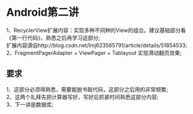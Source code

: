 # Android第二讲
1、RecyclerView扩展内容：实现多种不同种的View的组合。建议基础部分看《第一行代码》，熟悉之后再学习这部分;<br>
扩展内容源自http://blog.csdn.net/lmj623565791/article/details/51854533;<br>
2、FragmentPagerAdapter + ViewPager + Tablayout 实现滑动翻页效果;<br>
## 要求
1、这部分必须得熟悉，需要能脱书敲代码，这部分之后用的非常频繁;<br>
2、这两个礼拜先把计算器写好，写好后抓紧时间熟悉这部分内容;<br>
3、下一讲是数据库;<br>
